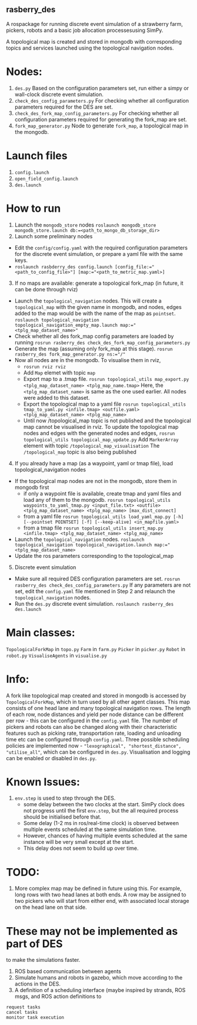 **rasberry_des**
------------
A rospackage for running discrete event simulation of a strawberry farm, pickers, robots and a basic job allocation processesusing SimPy.

A topological map is created and stored in mongodb with corresponding topics and services launched using the topological navigation nodes.

# Nodes:
  1. `des.py`
    Based on the configuration parameters set, run either a simpy or wall-clock discrete event simulation.
  2. `check_des_config_parameters.py`
    For checking whether all configuration parameters required for the DES are set.
  3. `check_des_fork_map_config_parameters.py`
    For checking whether all configuration parameters required for generating the fork_map are set.
  4. `fork_map_generator.py`
    Node to generate `fork_map`, a topological map in the mongodb. 

# Launch files
  1. `config.launch`
  2. `open_field_config.launch`
  2. `des.launch`

# How to run

1. Launch the `mongodb_store` nodes
  `roslaunch mongodb_store mongodb_store.launch db:=<path_to_mongo_db_storage_dir>`
2. Launch some preliminary nodes
  * Edit the `config/config.yaml` with the required configuration parameters for the discrete event simulation, or prepare a yaml file with the same keys.
  * `roslaunch rasbderry_des config.launch [config_file:="<path_to_config_file>"] [map:="<path_to_metric_map.yaml>]`
3. If no maps are available: generate a topological fork_map (in future, it can be done through rviz)
  * Launch the `topological_navigation` nodes. This will create a `topological_map` with the given name in mongodb, and nodes, edges added to the map would be with the name of the map as `pointset`.
    `roslaunch topological_navigation topological_navigation_empty_map.launch map:="<tplg_map_dataset_name>"`
  * Check whether all des fork_map config parameters are loaded by running
    `rosrun rasberry_des check_des_fork_map_config_parameters.py`
  * Generate the map (assuming only fork_map at this stage).
    `rosrun rasberry_des fork_map_generator.py ns:="/"`
  * Now all nodes are in the mongodb. To visualise them in rviz,
    * `rosrun rviz rviz`
    * Add `Map` elemet with topic `map`
    * Export map to a .tmap file. 
      `rosrun topological_utils map_export.py <tplg_map_dataset_name> <tplg_map_name.tmap>`
      Here, the `<tplg_map_dataset_name>` is same as the one used earlier. All nodes were added to this dataset.
    * Export the topological map to a yaml file
      `rosrun topological_utils tmap_to_yaml.py <infile.tmap> <outfile.yaml> <tplg_map_dataset_name> <tplg_map_name>`
    * Until now /topological_map topic is not published and the topological map cannot be visualised in rviz. To update the topological map nodes and edges with the generated nodes and edges, 
      `rosrun topological_utils topological_map_update.py`
      Add `MarkerArray` element with topic `/topological_map_visualisation`
      The `/topological_map` topic is also being published
4. If you already have a map (as a waypoint, yaml or tmap file), load topological_navigation nodes
  * If the topological map nodes are not in the mongodb, store them in mongodb first
    * if only a waypoint file is available, create tmap and yaml files and load any of them to the mongodb.
      `rosrun topological_utils waypoints_to_yaml_tmap.py <input_file.txt> <outfile> <tplg_map_dataset_name> <tplg_map_name> [max_dist_connect]`
    * from a yaml file
      `rosrun topological_utils load_yaml_map.py [-h] [--pointset POINTSET] [-f] [--keep-alive] <in_mapfile.yaml>`
    * from a tmap file
      `rosrun topological_utils insert_map.py <infile.tmap> <tplg_map_dataset_name> <tplg_map_name>`
  * Launch the `topological_navigation` nodes. 
    `roslaunch topological_navigation topological_navigation.launch map:="<tplg_map_dataset_name>`
  * Update the ros parameters corresponding to the topological_map
5. Discrete event simulation
  * Make sure all required DES configuration parameters are set.
    `rosrun rasberry_des check_des_config_parameters.py`
    If any parameters are not set, edit the `config.yaml` file mentioned in Step 2 and relaunch the `topological_navigation` nodes.
  * Run the `des.py` discrete event simulation. 
    `roslaunch rasberry_des des.launch`

# Main classes:
`TopologicalForkMap` in `topo.py`
`Farm` in `farm.py`
`Picker` in `picker.py`
`Robot` in `robot.py`
`VisualiseAgents` in `visualise.py`

# Info:
A fork like topological map created and stored in mongodb is accessed by `TopologicalForkMap`, which in turn used by all other agent classes. This map consists of one head lane and many topological navigation rows. The length of each row, node distances and yield per node distance can be different per row - this can be configured in the `config.yaml` file. The number of pickers and robots can also be changed along with their characteristic features such as picking rate, transportation rate, loading and unloading time etc can be configured through `config.yaml`. Three possible scheduling policies are implemented now - `"lexographical", "shortest_distance", "utilise_all"`, which can be configured in `des.py`. Visualisation and logging can be enabled or disabled in `des.py`.

# Known Issues:
  1. `env.step` is used to step through the DES. 
     - some delay between the two clocks at the start. SimPy clock does not progress until the first `env.step`, but the all required process should be initialised before that.
     - Some delay (1-2 ms in ros/real-time clock) is observed between multiple events scheduled at the same simulation time.
     - However, chances of having multiple events scheduled at the same instance will be very small except at the start.
     - This delay does not seem to build up over time.

# TODO:
  1. More complex map may be defined in future using this. For example, long rows with two head lanes at both ends. A row may be assigned to two pickers who will start from either end, with associated local storage on the head lane on that side.

# These may not be implemented as part of DES
  to make the simulations faster.
  1. ROS based communication between agents
  2. Simulate humans and robots in gazebo, which move according to the actions in the DES.
  3. A definition of a scheduling interface (maybe inspired by strands, ROS msgs, and ROS action definitions to

    request tasks
    cancel tasks
    monitor task execution


